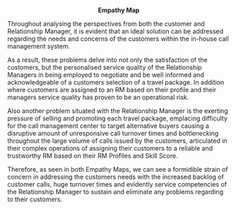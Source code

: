 <p align="center">
  <b>Empathy Map</b>


Throughout analysing the perspectives from both the customer and Relationship Manager, it is evident that an ideal solution can be 
addressed regarding the needs and concerns of the customers within the in-house call management system. 

As a result, these problems delve into not only the satisfaction of the customers, but the personalised service quality of the 
Relationship Managers in being employed to negotiate and be well informed and acknowledgeable of a customers selection 
of a travel package. In addition where customers are assigned to an RM based on their profile and their managers service quality has proven to be an operational risk. 

Also another problem situated with the Relationship Manager is the exerting pressure of selling and promoting each travel package, 
emplacing difficulty for the call management center to target alternative buyers causing a disruptive amount of unresponsive call turnover 
times and bottlenecking throughout the large volume of calls issued by the customers, articulated in their complex operations of
assigning their customers to a reliable and trustworthy RM based on their RM Profiles and Skill Score. 

Therefore, as seen in both Empathy Maps, we can see a formidible strain of concern in addressing the customers needs with the increased
backlog of customer calls, huge turnover times and evidently service competencies of the Relationship Manager to sustain and eliminate any 
problems regarding to their customers.

